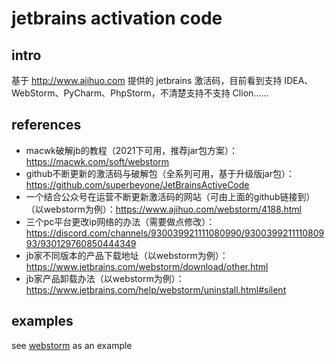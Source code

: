 # jetbrains activation code

## intro

基于 http://www.ajihuo.com 提供的 jetbrains 激活码，目前看到支持 IDEA、WebStorm、PyCharm、PhpStorm，不清楚支持不支持 Clion……

## references

- macwk破解jb的教程（2021下可用，推荐jar包方案）：https://macwk.com/soft/webstorm
- github不断更新的激活码与破解包（全系列可用，基于升级版jar包）：https://github.com/superbeyone/JetBrainsActiveCode
- 一个结合公众号在运营不断更新激活码的网站（可由上面的github链接到）（以webstorm为例）：https://www.ajihuo.com/webstorm/4188.html
- 三个pc平台更改ip网络的办法（需要做点修改）：https://discord.com/channels/930039921111080990/930039921111080993/930129760850444349
- jb家不同版本的产品下载地址（以webstorm为例）：https://www.jetbrains.com/webstorm/download/other.html
- jb家产品卸载办法（以webstorm为例）：https://www.jetbrains.com/help/webstorm/uninstall.html#silent

## examples

see [webstorm](./webstorm/readme.md) as an example
